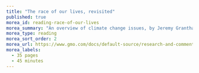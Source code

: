 ```yaml
---
title: "The race of our lives, revisited"
published: true
morea_id: reading-race-of-our-lives
morea_summary: "An overview of climate change issues, by Jeremy Grantham"
morea_type: reading
morea_sort_order: 2
morea_url: https://www.gmo.com/docs/default-source/research-and-commentary/strategies/asset-allocation/the-race-of-our-lives-revisited.pdf?sfvrsn=2
morea_labels:
  - 35 pages
  - 45 minutes
---
```


